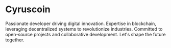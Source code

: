 # Cyruscoin
Passionate developer driving digital innovation. Expertise in blockchain, leveraging decentralized systems to revolutionize industries. Committed to open-source projects and collaborative development. Let's shape the future together.
